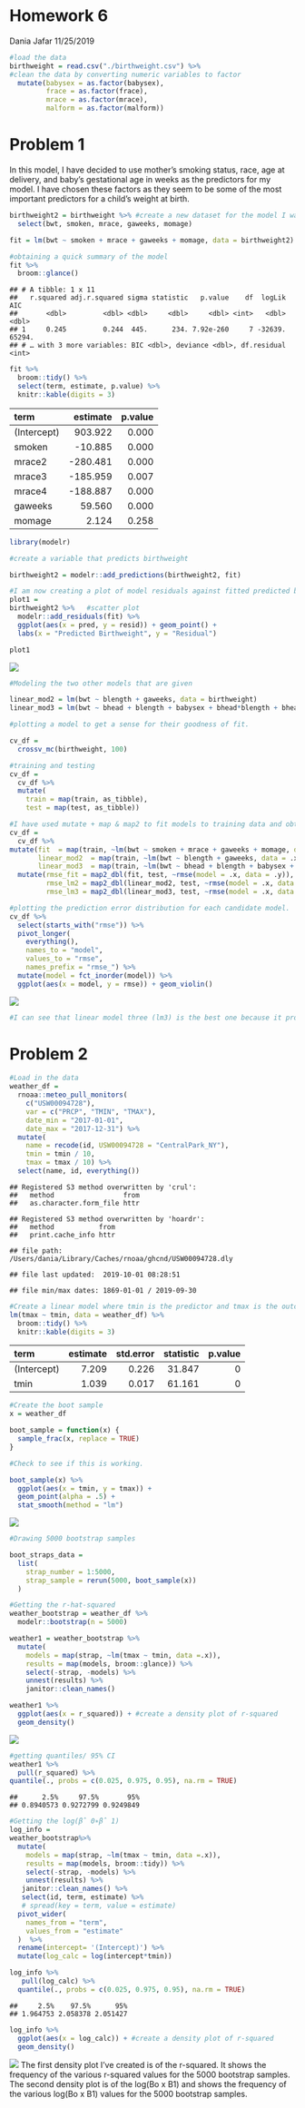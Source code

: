 Homework 6
================
Dania Jafar
11/25/2019

``` r
#load the data
birthweight = read.csv("./birthweight.csv") %>% 
#clean the data by converting numeric variables to factor
  mutate(babysex = as.factor(babysex),
         frace = as.factor(frace),
         mrace = as.factor(mrace),
         malform = as.factor(malform))
```

# Problem 1

In this model, I have decided to use mother’s smoking status, race, age
at delivery, and baby’s gestational age in weeks as the predictors for
my model. I have chosen these factors as they seem to be some of the
most important predictors for a child’s weight at
birth.

``` r
birthweight2 = birthweight %>% #create a new dataset for the model I want to generate
  select(bwt, smoken, mrace, gaweeks, momage)

fit = lm(bwt ~ smoken + mrace + gaweeks + momage, data = birthweight2)

#obtaining a quick summary of the model 
fit %>% 
  broom::glance()
```

    ## # A tibble: 1 x 11
    ##   r.squared adj.r.squared sigma statistic   p.value    df  logLik    AIC
    ##       <dbl>         <dbl> <dbl>     <dbl>     <dbl> <int>   <dbl>  <dbl>
    ## 1     0.245         0.244  445.      234. 7.92e-260     7 -32639. 65294.
    ## # … with 3 more variables: BIC <dbl>, deviance <dbl>, df.residual <int>

``` r
fit %>% 
  broom::tidy() %>% 
  select(term, estimate, p.value) %>% 
  knitr::kable(digits = 3)
```

| term        |  estimate | p.value |
| :---------- | --------: | ------: |
| (Intercept) |   903.922 |   0.000 |
| smoken      |  \-10.885 |   0.000 |
| mrace2      | \-280.481 |   0.000 |
| mrace3      | \-185.959 |   0.007 |
| mrace4      | \-188.887 |   0.000 |
| gaweeks     |    59.560 |   0.000 |
| momage      |     2.124 |   0.258 |

``` r
library(modelr)

#create a variable that predicts birthweight

birthweight2 = modelr::add_predictions(birthweight2, fit)

#I am now creating a plot of model residuals against fitted predicted birthweight values. These predicted values are based on the model I created using the 4 predictors of bwt, smoken, mrace, gaweeks, and momage. 
plot1 = 
birthweight2 %>%   #scatter plot
  modelr::add_residuals(fit) %>% 
  ggplot(aes(x = pred, y = resid)) + geom_point() +
  labs(x = "Predicted Birthweight", y = "Residual")

plot1
```

![](Homework-6_files/figure-gfm/unnamed-chunk-2-1.png)<!-- -->

``` r
#Modeling the two other models that are given

linear_mod2 = lm(bwt ~ blength + gaweeks, data = birthweight)
linear_mod3 = lm(bwt ~ bhead + blength + babysex + bhead*blength + bhead*babysex + blength*babysex + bhead*blength*babysex, data = birthweight)

#plotting a model to get a sense for their goodness of fit.

cv_df = 
  crossv_mc(birthweight, 100)

#training and testing
cv_df =
  cv_df %>% 
  mutate(
    train = map(train, as_tibble),
    test = map(test, as_tibble))

#I have used mutate + map & map2 to fit models to training data and obtain corresponding RMSEs for the testing data
cv_df = 
  cv_df %>% 
mutate(fit  = map(train, ~lm(bwt ~ smoken + mrace + gaweeks + momage, data = .x)),
       linear_mod2  = map(train, ~lm(bwt ~ blength + gaweeks, data = .x)),
       linear_mod3  = map(train, ~lm(bwt ~ bhead + blength + babysex + bhead*blength + bhead*babysex + blength*babysex + bhead*blength*babysex, data = .x))) %>% 
  mutate(rmse_fit = map2_dbl(fit, test, ~rmse(model = .x, data = .y)),
         rmse_lm2 = map2_dbl(linear_mod2, test, ~rmse(model = .x, data = .y)),
         rmse_lm3 = map2_dbl(linear_mod3, test, ~rmse(model = .x, data = .y)))

#plotting the prediction error distribution for each candidate model.
cv_df %>% 
  select(starts_with("rmse")) %>% 
  pivot_longer(
    everything(),
    names_to = "model", 
    values_to = "rmse",
    names_prefix = "rmse_") %>% 
  mutate(model = fct_inorder(model)) %>% 
  ggplot(aes(x = model, y = rmse)) + geom_violin()
```

![](Homework-6_files/figure-gfm/unnamed-chunk-3-1.png)<!-- -->

``` r
#I can see that linear model three (lm3) is the best one because it produces the lowest root mean square error. 
```

# Problem 2

``` r
#Load in the data
weather_df = 
  rnoaa::meteo_pull_monitors(
    c("USW00094728"),
    var = c("PRCP", "TMIN", "TMAX"), 
    date_min = "2017-01-01",
    date_max = "2017-12-31") %>%
  mutate(
    name = recode(id, USW00094728 = "CentralPark_NY"),
    tmin = tmin / 10,
    tmax = tmax / 10) %>%
  select(name, id, everything())
```

    ## Registered S3 method overwritten by 'crul':
    ##   method                 from
    ##   as.character.form_file httr

    ## Registered S3 method overwritten by 'hoardr':
    ##   method           from
    ##   print.cache_info httr

    ## file path:          /Users/dania/Library/Caches/rnoaa/ghcnd/USW00094728.dly

    ## file last updated:  2019-10-01 08:28:51

    ## file min/max dates: 1869-01-01 / 2019-09-30

``` r
#Create a linear model where tmin is the predictor and tmax is the outcome
lm(tmax ~ tmin, data = weather_df) %>% 
  broom::tidy() %>% 
  knitr::kable(digits = 3)
```

| term        | estimate | std.error | statistic | p.value |
| :---------- | -------: | --------: | --------: | ------: |
| (Intercept) |    7.209 |     0.226 |    31.847 |       0 |
| tmin        |    1.039 |     0.017 |    61.161 |       0 |

``` r
#Create the boot sample
x = weather_df

boot_sample = function(x) {
  sample_frac(x, replace = TRUE)
}

#Check to see if this is working.

boot_sample(x) %>% 
  ggplot(aes(x = tmin, y = tmax)) + 
  geom_point(alpha = .5) +
  stat_smooth(method = "lm")
```

![](Homework-6_files/figure-gfm/unnamed-chunk-4-1.png)<!-- -->

``` r
#Drawing 5000 bootstrap samples

boot_straps_data = 
  list(
    strap_number = 1:5000,
    strap_sample = rerun(5000, boot_sample(x))
  )

#Getting the r-hat-squared
weather_bootstrap = weather_df %>% 
  modelr::bootstrap(n = 5000) 

weather1 = weather_bootstrap %>% 
  mutate(
    models = map(strap, ~lm(tmax ~ tmin, data =.x)),
    results = map(models, broom::glance)) %>% 
    select(-strap, -models) %>% 
    unnest(results) %>% 
    janitor::clean_names() 

weather1 %>% 
  ggplot(aes(x = r_squared)) + #create a density plot of r-squared
  geom_density()
```

![](Homework-6_files/figure-gfm/unnamed-chunk-4-2.png)<!-- -->

``` r
#getting quantiles/ 95% CI
weather1 %>% 
  pull(r_squared) %>% 
quantile(., probs = c(0.025, 0.975, 0.95), na.rm = TRUE)
```

    ##      2.5%     97.5%       95% 
    ## 0.8940573 0.9272799 0.9249849

``` r
#Getting the log(β̂ 0∗β̂ 1)
log_info = 
weather_bootstrap%>% 
  mutate(
    models = map(strap, ~lm(tmax ~ tmin, data =.x)),
    results = map(models, broom::tidy)) %>% 
    select(-strap, -models) %>% 
    unnest(results) %>% 
   janitor::clean_names() %>% 
   select(id, term, estimate) %>% 
   # spread(key = term, value = estimate)
  pivot_wider(
    names_from = "term",
    values_from = "estimate"
  )  %>%
  rename(intercept= '(Intercept)') %>% 
  mutate(log_calc = log(intercept*tmin)) 

log_info %>% 
   pull(log_calc) %>% 
  quantile(., probs = c(0.025, 0.975, 0.95), na.rm = TRUE)
```

    ##     2.5%    97.5%      95% 
    ## 1.964753 2.058378 2.051427

``` r
log_info %>% 
  ggplot(aes(x = log_calc)) + #create a density plot of r-squared
  geom_density()
```

![](Homework-6_files/figure-gfm/unnamed-chunk-4-3.png)<!-- --> The first
density plot I’ve created is of the r-squared. It shows the frequency of
the various r-squared values for the 5000 bootstrap samples. The second
density plot is of the log(Bo x B1) and shows the frequency of the
various log(Bo x B1) values for the 5000 bootstrap samples.
